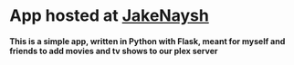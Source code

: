 # App hosted at [JakeNaysh](http://server.jakenaysh.org:8000)
#### This is a simple app, written in Python with Flask, meant for myself and friends to add movies and tv shows to our plex server
